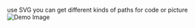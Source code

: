 use SVG you can get different kinds of paths for code or picture
![Demo Image](https://github.com/JackLeeMing/SVG_IOS_Path/art/playerd.gif)
